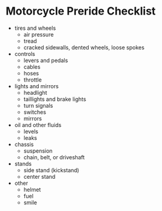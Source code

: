# Motorcycle Preride Checklist

- tires and wheels
  - air pressure
  - tread
  - cracked sidewalls, dented wheels, loose spokes
- controls
  - levers and pedals
  - cables
  - hoses
  - throttle
- lights and mirrors
  - headlight
  - taillights and brake lights
  - turn signals
  - switches
  - mirrors
- oil and other fluids
  - levels
  - leaks
- chassis
  - suspension
  - chain, belt, or driveshaft
- stands
  - side stand (kickstand)
  - center stand
- other
  - helmet
  - fuel
  - smile

